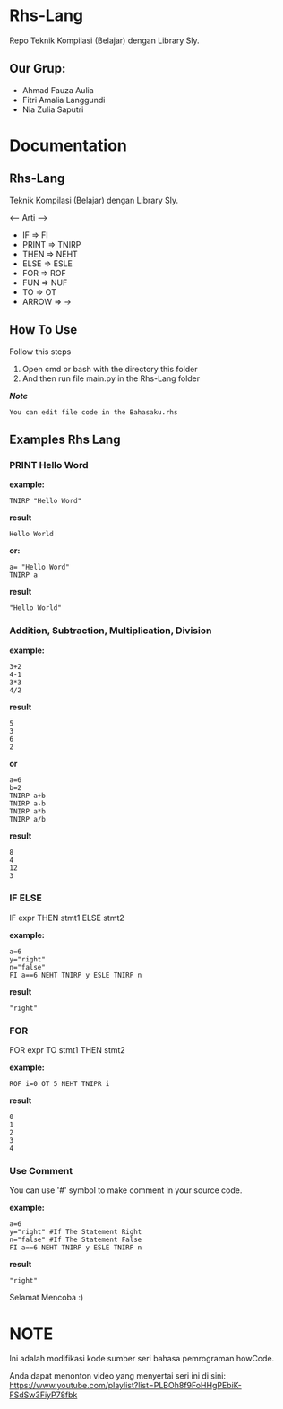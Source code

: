 # Rhs-Lang
Repo Teknik Kompilasi (Belajar) dengan Library Sly.

## Our Grup:
- Ahmad Fauza Aulia
- Fitri Amalia Langgundi
- Nia Zulia Saputri

# Documentation

## Rhs-Lang
Teknik Kompilasi (Belajar) dengan Library Sly. 

<-- Arti -->
- IF => FI
- PRINT => TNIRP
- THEN => NEHT
- ELSE => ESLE
- FOR => ROF
- FUN => NUF
- TO => OT
- ARROW => ->

## How To Use 

Follow this steps
1. Open cmd or bash with the directory this folder
2. And then run file main.py in the Rhs-Lang folder

**_Note_**
```
You can edit file code in the Bahasaku.rhs
```
## Examples Rhs Lang

### PRINT Hello Word

**example:**
```
TNIRP "Hello Word" 
```

**result**
```
Hello World
```

**or:**
```
a= "Hello Word"
TNIRP a 
```

**result**
```
"Hello World"
```

### Addition, Subtraction, Multiplication, Division


**example:**
```
3+2
4-1
3*3
4/2
```

**result**
```
5
3
6
2
```

**or**
```
a=6
b=2
TNIRP a+b
TNIRP a-b
TNIRP a*b
TNIRP a/b
```

**result**
```
8
4
12
3
```

### IF ELSE 

IF expr THEN stmt1 ELSE stmt2

**example:**
```
a=6
y="right"
n="false"
FI a==6 NEHT TNIRP y ESLE TNIRP n
```

**result**
```
"right"
```

### FOR

FOR expr TO stmt1 THEN stmt2

**example:**
```
ROF i=0 OT 5 NEHT TNIPR i
```

**result**
```
0
1
2
3
4
```

### Use Comment

You can use '#' symbol to make comment in your source code.

**example:**
```
a=6
y="right" #If The Statement Right
n="false" #If The Statement False
FI a==6 NEHT TNIRP y ESLE TNIRP n
```

**result**
```
"right"
```

Selamat Mencoba :)

# NOTE
Ini adalah modifikasi kode sumber seri bahasa pemrograman howCode.

Anda dapat menonton video yang menyertai seri ini di sini: https://www.youtube.com/playlist?list=PLBOh8f9FoHHgPEbiK-FSdSw3FiyP78fbk 